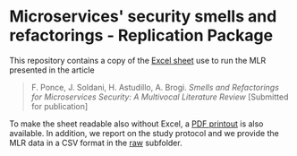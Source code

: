 # Microservices' security smells and refactorings - Replication Package

This repository contains a copy of the [Excel sheet](study-steps-data.xlsx) use to run the MLR presented in the article
> F. Ponce, J. Soldani, H. Astudillo, A. Brogi. _Smells and Refactorings for Microservices Security: A Multivocal Literature Review_ [Submitted for publication]

To make the sheet readable also without Excel, a [PDF printout](study-steps-printout.pdf) is also available. In addition, we report on the study protocol and we provide the MLR data in a CSV format in the [raw](raw) subfolder.